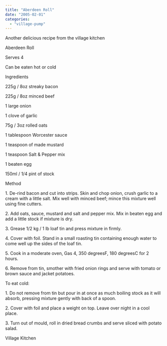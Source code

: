 ```yaml
---
title: "Aberdeen Roll"
date: "2005-02-01"
categories: 
  - "village-pump"
---
```


Another delicious recipe from the village kitchen

Aberdeen Roll

Serves 4

Can be eaten hot or cold

Ingredients

225g / 8oz streaky bacon

225g / 8oz minced beef

1 large onion

1 clove of garlic

75g / 3oz rolled oats

1 tablespoon Worcester sauce

1 teaspoon of made mustard

1 teaspoon Salt & Pepper mix

1 beaten egg

150ml / 1/4 pint of stock

Method

1\. De-rind bacon and cut into strips. Skin and chop onion, crush garlic to a cream with a little salt. Mix well with minced beef; mince this mixture well using fine cutters.

2\. Add oats, sauce, mustard and salt and pepper mix. Mix in beaten egg and add a little stock if mixture is dry.

3\. Grease 1/2 kg / 1 lb loaf tin and press mixture in firmly.

4\. Cover with foil. Stand in a small roasting tin containing enough water to come well up the sides of the loaf tin.

5\. Cook in a moderate oven, Gas 4, 350 degreesF, 180 degreesC for 2 hours.

6\. Remove from tin, smother with fried onion rings and serve with tomato or brown sauce and jacket potatoes.

To eat cold:

1\. Do not remove from tin but pour in at once as much boiling stock as it will absorb, pressing mixture gently with back of a spoon.

2\. Cover with foil and place a weight on top. Leave over night in a cool place.

3\. Turn out of mould, roll in dried bread crumbs and serve sliced with potato salad.

Village Kitchen
